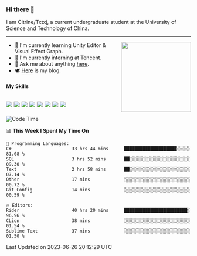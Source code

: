 ### Hi there 👋

I am Citrine/Txtxj, a current undergraduate student at the University of Science and Technology of China.

---

<img align="right" height="190" src="http://github-profile-summary-cards.vercel.app/api/cards/stats?username=txtxj&theme=vue">

- 🌱 I'm currently learning Unity Editor & Visual Effect Graph.
- 🐶 I'm currently interning at Tencent.
- 💬 Ask me about anything [here](https://github.com/txtxj/txtxj/issues).
- 🕊️ [Here](https://txtxj.top) is my blog.

#### My Skills

![](https://img.shields.io/badge/C%23-239120?logo=csharp&logoColor=fff)
![](https://img.shields.io/badge/Unity-000000?logo=unity&logoColor=fff)
![](https://img.shields.io/badge/Python-3e74a2?logo=python&logoColor=fff)
![](https://img.shields.io/badge/C++-65318e?logo=cplusplus&logoColor=fff)
![](https://img.shields.io/badge/C-5654a2?logo=c&logoColor=fff)
![](https://img.shields.io/badge/Blender-f5792a?logo=blender&logoColor=fff)
![](https://img.shields.io/badge/MS%20SQL-cc2927?logo=microsoftsqlserver&logoColor=fff)
![](https://img.shields.io/badge/My%20SQL-4479a1?logo=mysql&logoColor=fff)
---

<!--START_SECTION:waka-->
![Code Time](http://img.shields.io/badge/Code%20Time-1%2C073%20hrs%2016%20mins-blue)

📊 **This Week I Spent My Time On** 

```text
💬 Programming Languages: 
C#                       33 hrs 44 mins      ████████████████████░░░░░   81.08 % 
SQL                      3 hrs 52 mins       ██░░░░░░░░░░░░░░░░░░░░░░░   09.30 % 
Text                     2 hrs 58 mins       ██░░░░░░░░░░░░░░░░░░░░░░░   07.14 % 
Other                    17 mins             ░░░░░░░░░░░░░░░░░░░░░░░░░   00.72 % 
Git Config               14 mins             ░░░░░░░░░░░░░░░░░░░░░░░░░   00.59 % 

🔥 Editors: 
Rider                    40 hrs 20 mins      ████████████████████████░   96.96 % 
CLion                    38 mins             ░░░░░░░░░░░░░░░░░░░░░░░░░   01.54 % 
Sublime Text             37 mins             ░░░░░░░░░░░░░░░░░░░░░░░░░   01.50 % 
```


 Last Updated on 2023-06-26 20:12:29 UTC
<!--END_SECTION:waka-->
